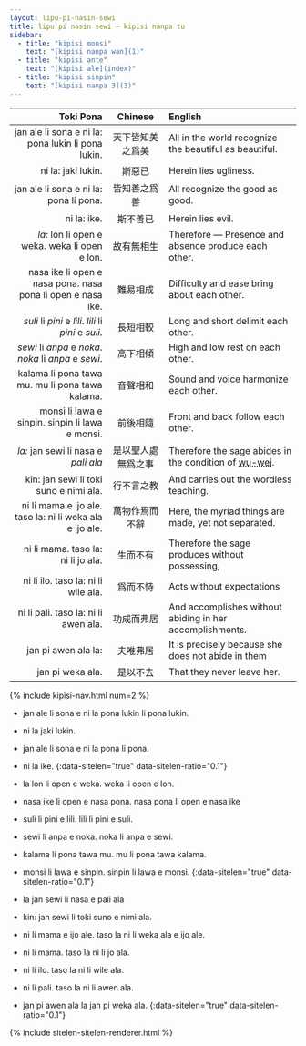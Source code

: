 ```yaml
---
layout: lipu-pi-nasin-sewi
title: lipu pi nasin sewi — kipisi nanpa tu
sidebar:
  - title: "kipisi monsi"
    text: "[kipisi nanpa wan](1)"
  - title: "kipisi ante"
    text: "[kipisi ale](index)"
  - title: "kipisi sinpin"
    text: "[kipisi nanpa 3](3)"
---
```


| Toki Pona| Chinese | English
|-:|:-:|:-
| jan ale li sona e ni la: pona lukin li pona lukin.          | 天下皆知美之爲美   | All in the world recognize the beautiful as beautiful.
| ni la: jaki lukin.                                          | 斯惡已             | Herein lies ugliness.
| jan ale li sona e ni la: pona li pona.                      | 皆知善之爲善       | All recognize the good as good.
| ni la: ike.                                                 | 斯不善已           | Herein lies evil.
| _la:_ lon li open e weka. weka li open e lon.               | 故有無相生         | Therefore — Presence and absence produce each other.
| nasa ike li open e nasa pona. nasa pona li open e nasa ike. | 難易相成           | Difficulty and ease bring about each other.
| _suli_ li _pini_ e _lili_. _lili_ li _pini_ e _suli_.       | 長短相較           | Long and short delimit each other.
| _sewi_ li _anpa_ e _noka_. _noka_ li _anpa_ e _sewi_.       | 高下相傾           | High and low rest on each other.
| kalama li pona tawa mu. mu li pona tawa kalama.             | 音聲相和           | Sound and voice harmonize each other.
| monsi li lawa e sinpin. sinpin li lawa e monsi.             | 前後相隨           | Front and back follow each other.
| _la:_ jan sewi li nasa e _pali ala_                         | 是以聖人處無爲之事 | Therefore the sage abides in the condition of <abbr title="unattached-action">wu-wei</abbr>.
| kin: jan sewi li toki suno e nimi ala.                      | 行不言之教         | And carries out the wordless teaching.
| ni li mama e ijo ale. taso la: ni li weka ala e ijo ale.    | 萬物作焉而不辭     | Here, the myriad things are made, yet not separated.
| ni li mama. taso la: ni li jo ala.                          | 生而不有           | Therefore the sage produces without possessing,
| ni li ilo. taso la: ni li wile ala.                         | 爲而不恃           | Acts without expectations
| ni li pali. taso la: ni li awen ala.                        | 功成而弗居         | And accomplishes without abiding in her accomplishments.
| jan pi awen ala la:                                         | 夫唯弗居           | It is precisely because she does not abide in them
| jan pi weka ala.                                            | 是以不去           | That they never leave her.

{% include kipisi-nav.html num=2 %}

* jan ale li sona e ni la pona lukin li pona lukin.
* ni la jaki lukin.
* jan ale li sona e ni la pona li pona.
* ni la ike.
{:data-sitelen="true" data-sitelen-ratio="0.1"}

* la lon li open e weka. weka li open e lon.
* nasa ike li open e nasa pona. nasa pona li open e nasa ike
* suli li pini e lili. lili li pini e suli.
* sewi li anpa e noka. noka li anpa e sewi.
* kalama li pona tawa mu. mu li pona tawa kalama.
* monsi li lawa e sinpin. sinpin li lawa e monsi.
{:data-sitelen="true" data-sitelen-ratio="0.1"}

* la jan sewi li nasa e pali ala
* kin: jan sewi li toki suno e nimi ala.
* ni li mama e ijo ale. taso la ni li weka ala e ijo ale.
* ni li mama. taso la ni li jo ala.
* ni li ilo. taso la ni li wile ala.
* ni li pali. taso la ni li awen ala.
* jan pi awen ala la jan pi weka ala.
{:data-sitelen="true" data-sitelen-ratio="0.1"}

{% include sitelen-sitelen-renderer.html %}
